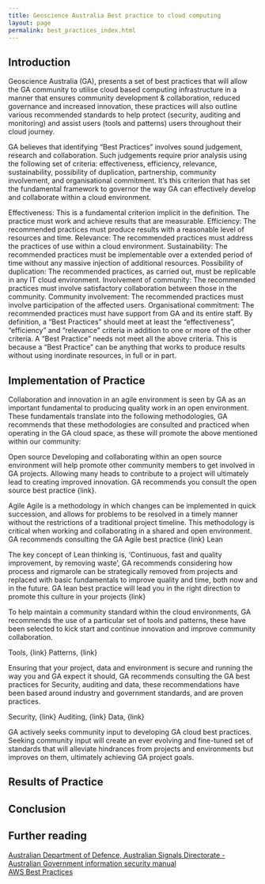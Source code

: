 ```yaml
---
title: Geoscience Australia Best practice to cloud computing
layout: page
permalink: best_practices_index.html
---
```



<h2>Introduction</h2> 

Geoscience Australia (GA), presents a set of best practices that will allow the GA community to utilise cloud based computing infrastructure in a manner that ensures community development & collaboration, reduced governance and increased innovation, these practices will also outline various recommended standards to help protect (security, auditing and monitoring) and assist users (tools and patterns) users throughout their cloud journey.   

GA believes that identifying “Best Practices” involves sound judgement, research and collaboration. Such judgements require prior analysis using the following set of criteria: effectiveness, efficiency, relevance, sustainability, possibility of duplication, partnership, community involvement, and organisational commitment. It’s this criterion that has set the fundamental framework to governor the way GA can effectively develop and collaborate within a cloud environment.

Effectiveness:	This is a fundamental criterion implicit in the definition. The practice must work and achieve results that are measurable.
Efficiency:	The recommended practices must produce results with a reasonable level of resources and time.
Relevance:	The recommended practices must address the practices of use within a cloud environment.
Sustainability:	The recommended practices must be implementable over a extended period of time without any massive injection of additional resources.
Possibility of duplication:	The recommended practices, as carried out, must be replicable in any IT cloud environment.
Involvement of community:	The recommended practices must involve satisfactory collaboration between those in the community.
Community involvement:	The recommended practices must involve participation of the affected users.
Organisational commitment:	The recommended practices must have support from GA and its entire staff.
By definition, a “Best Practices” should meet at least the “effectiveness”, “efficiency” and “relevance” criteria in addition to one or more of the other criteria. A “Best Practice” needs not meet all the above criteria. This is because a “Best Practice” can be anything that works to produce results without using inordinate resources, in full or in part.
 
<h2>Implementation of Practice</h2> 
Collaboration and innovation in an agile environment is seen by GA as an important fundamental to producing quality work in an open environment. These fundamentals translate into the following methodologies, GA recommends that these methodologies are consulted and practiced when operating in the GA cloud space, as these will promote the above mentioned within our community:    

Open source
Developing and collaborating within an open source environment will help promote other community members to get involved in GA projects. Allowing many heads to contribute to a project will ultimately lead to creating improved innovation. GA recommends you consult the open source best practice {link}. 

Agile
Agile is a methodology in which changes can be implemented in quick succession, and allows for problems to be resolved in a timely manner without the restrictions of a traditional project timeline. This methodology is critical when working and collaborating in a shared and open environment. GA recommends consulting the GA Agile best practice {link}
Lean

The key concept of Lean thinking is, ‘Continuous, fast and quality improvement, by removing waste’, GA recommends considering how process and rigmarole can be strategically removed from projects and replaced with basic fundamentals to improve quality and time, both now and in the future. GA lean best practice will lead you in the right direction to promote this culture in your projects {link}     


To help maintain a community standard within the cloud environments, GA recommends the use of a particular set of tools and patterns, these have been selected to kick start and continue innovation and improve community collaboration.   

Tools, {link}
Patterns, {link}


Ensuring that your project, data and environment is secure and running the way you and GA expect it should, GA recommends consulting the GA best practices for Security, auditing and data, these recommendations have been based around industry and government standards, and are proven practices.  

Security, {link}
Auditing, {link}
Data, {link}

GA actively seeks community input to developing GA cloud best practices. Seeking community input will create an ever evolving and fine-tuned set of standards that will alleviate hindrances from projects and environments but improves on them, ultimately achieving GA project goals.   

<h2>Results of Practice</h2> 

<h2>Conclusion</h2> 

<h2>Further reading</h2> 

[Australian Department of Defence, Australian Signals Directorate - Australian Government information security manual](http://www.asd.gov.au/publications/Information_Security_Manual_2016_Controls.pdf)
<br>
[AWS Best Practices](https://d0.awsstatic.com/whitepapers/Security/AWS_Security_Best_Practices.pdf)
